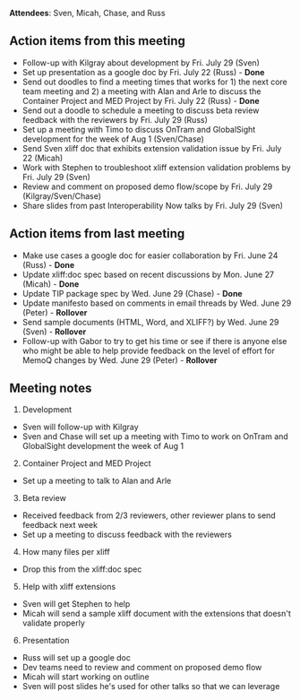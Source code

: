 **Attendees**: Sven, Micah, Chase, and Russ

## Action items from this meeting ##
  * Follow-up with Kilgray about development by Fri. July 29 (Sven)
  * Set up presentation as a google doc by Fri. July 22 (Russ) - **Done**
  * Send out doodles to find a meeting times that works for 1) the next core team meeting and 2) a meeting with Alan and Arle to discuss the Container Project and MED Project by Fri. July 22 (Russ) - **Done**
  * Send out a doodle to schedule a meeting to discuss beta review feedback with the reviewers by Fri. July 29 (Russ)
  * Set up a meeting with Timo to discuss OnTram and GlobalSight development for the week of Aug 1 (Sven/Chase)
  * Send Sven xliff doc that exhibits extension validation issue by Fri. July 22 (Micah)
  * Work with Stephen to troubleshoot xliff extension validation problems by Fri. July 29 (Sven)
  * Review and comment on proposed demo flow/scope by Fri. July 29 (Kilgray/Sven/Chase)
  * Share slides from past Interoperability Now talks by Fri. July 29 (Sven)

## Action items from last meeting ##
  * Make use cases a google doc for easier collaboration by Fri. June 24 (Russ) - **Done**
  * Update xliff:doc spec based on recent discussions by Mon. June 27 (Micah) - **Done**
  * Update TIP package spec by Wed. June 29 (Chase) - **Done**
  * Update manifesto based on comments in email threads by Wed. June 29 (Peter) - **Rollover**
  * Send sample documents (HTML, Word, and XLIFF?) by Wed. June 29 (Sven) - **Rollover**
  * Follow-up with Gabor to try to get his time or see if there is anyone else who might be able to help provide feedback on the level of effort for MemoQ changes by Wed. June 29 (Peter) - **Rollover**

## Meeting notes ##
1) Development
  * Sven will follow-up with Kilgray
  * Sven and Chase will set up a meeting with Timo to work on OnTram and GlobalSight development the week of Aug 1
2) Container Project and MED Project
  * Set up a meeting to talk to Alan and Arle
3) Beta review
  * Received feedback from 2/3 reviewers, other reviewer plans to send feedback next week
  * Set up a meeting to discuss feedback with the reviewers
4) How many files per xliff
  * Drop this from the xliff:doc spec
5) Help with xliff extensions
  * Sven will get Stephen to help
  * Micah will send a sample xliff document with the extensions that doesn't validate properly
6) Presentation
  * Russ will set up a google doc
  * Dev teams need to review and comment on proposed demo flow
  * Micah will start working on outline
  * Sven will post slides he's used for other talks so that we can leverage